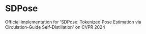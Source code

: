 # SDPose
Official implementation for 'SDPose: Tokenized Pose Estimation via Circulation-Guide Self-Distillation' on CVPR 2024
